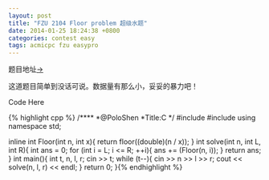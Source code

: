 ```yaml
---
layout: post
title: "FZU 2104 Floor problem 超级水题"
date: 2014-01-25 18:24:38 +0800
categories: contest easy
tags: acmicpc fzu easypro
---
```

题目地址<a title="FZU 2104" href="http://acm.fzu.edu.cn/problem.php?pid=2104" target="_blank">-></a>

这道题目简单到没话可说。数据量有那么小，妥妥的暴力吧！

Code Here

{% highlight cpp %}
/****
	*@PoloShen
	*Title:C
	*/
#include <iostream>
#include <cmath>
using namespace std;

inline int Floor(int n, int x){ return floor((double)(n / x)); }
int solve(int n, int L, int R){
    int ans = 0;
    for (int i = L; i <= R; ++i){
        ans += (Floor(n, i));
    }
    return ans;
}
int main(){
    int t, n, l, r;
    cin >> t;
    while (t--){
        cin >> n >> l >> r;
        cout << solve(n, l, r) << endl;
    }
    return 0;
}{% endhighlight %}
